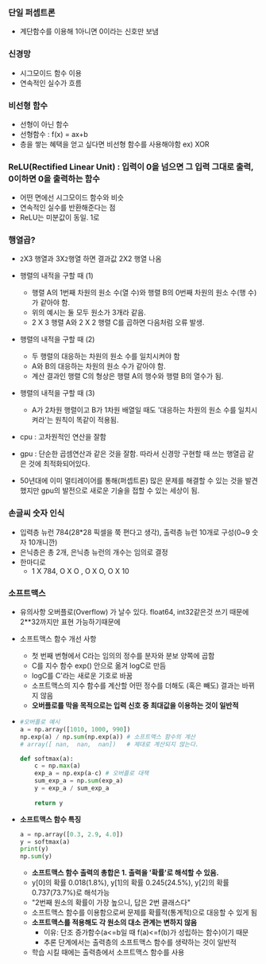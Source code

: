 ### 단일 퍼셉트론 
- 계단함수를 이용해 1아니면 0이라는 신호만 보냄

### 신경망
- 시그모이드 함수 이용
- 연속적인 실수가 흐름

### 비선형 함수
- 선형이 아닌 함수
- 선형함수 : f(x) = ax+b
- 층을 쌓는 혜택을 얻고 싶다면 비선형 함수를 사용해야함 ex) XOR

### ReLU(Rectified Linear Unit) : 입력이 0을 넘으면 그 입력 그대로 출력, 0이하면 0을 출력하는 함수
- 어떤 면에선 시그모이드 함수와 비슷
- 연속적인 실수를 반환해준다는 점
- ReLU는 미분값이 동일. 1로



### 행열곱?

- `2`X3 행열과 3X`2`행열 하면 결과값 2X2 행열 나옴

- 행렬의 내적을 구할 때 (1)
  - 행렬 A의 1번째 차원의 원소 수(열 수)와 행렬 B의 0번째 차원의 원소 수(행 수)가 같아야 함.
  - 위의 예시는 둘 모두 원소가 3개라 같음.
  - 2 X 3 행렬 A와 2 X 2 행렬 C를 곱하면 다음처럼 오류 발생.

- 행렬의 내적을 구할 때 (2)
  - 두 행렬의 대응하는 차원의 원소 수를 일치시켜야 함
  - A와 B의 대응하는 차원의 원소 수가 같아야 함.
  - 계산 결과인 행렬 C의 형상은 행렬 A의 행수와 행렬 B의 열수가 됨.
- 행렬의 내적을 구할 때 (3)
  - A가 2차원 행렬이고 B가 1차원 배열일 때도 '대응하는 차원의 원소 수를 일치시켜라'는 원칙이 똑같이 적용됨.

- cpu : 고차원적인 연산을 잘함

- gpu : 단순한 곱셈연산과 같은 것을 잘함. 따라서 신경망 구현할 때 쓰는 행열곱 같은 것에 최적화되어있다.
- 50년대에 이미 멀티레이어를 통해(퍼셉트론) 많은 문제를 해결할 수 있는 것을 발견했지만 gpu의 발전으로 새로운 기술을 접할 수 있는 세상이 됨.



### 손글씨 숫자 인식

- 입력층 뉴런 784(28*28 픽셀을 쭉 편다고 생각), 출력층 뉴런 10개로 구성(0~9 숫자 10개니깐)
- 은닉층은 총 2개, 은닉층 뉴런의 개수는 임의로 결정
- 한마디로
  - 1 X 784,  O X O , O X O, O X 10



### 소프트맥스

- 유의사항 오버플로(Overflow) 가 날수 있다. float64, int32같은것 쓰기 때문에 2**32까지만 표현 가능하기때문에

- 소프트맥스 함수 개선 사항

  - 첫 번째 번형에서 C라는 임의의 정수를 분자와 분보 양쪽에 곱함
  - C를 지수 함수 exp() 안으로 옮겨 logC로 만듬
  - logC를 C'라는 새로운 기호로 바꿈
  - 소프트맥스의 지수 함수를 계산할 어떤 정수를 더해도 (혹은 빼도) 결과는 바뀌지 않음
  - **오버플로를 막을 목적으로는 입력 신호 중 최대값을 이용하는 것이 일반적**

- ```python
  #오버플로 예시
  a = np.array([1010, 1000, 990])
  np.exp(a) / np.sum(np.exp(a)) # 소프트맥스 함수의 계산
  # array([ nan,  nan,  nan])   # 제대로 계산되지 않는다.
  
  def softmax(a):
      c = np.max(a)
      exp_a = np.exp(a-c) # 오버플로 대책
      sum_exp_a = np.sum(exp_a)
      y = exp_a / sum_exp_a
      
      return y
  ```



- **소프트맥스 함수 특징**

  ```python
  a = np.array([0.3, 2.9, 4.0])
  y = softmax(a)
  print(y)
  np.sum(y)
  ```

  

  - **소프트맥스 함수 출력의 총합은 1. 출력을 '확률'로 해석할 수 있음.**
  - y[0]의 확률 0.018(1.8%), y[1]의 확률 0.245(24.5%), y[2]의 확률 0.737(73.7%)로 해석가능
  - "2번째 원소의 확률이 가장 높으니, 답은 2번 클래스다"
  - 소프트맥스 함수를 이용함으로써 문제를 확률적(통계적)으로 대응할 수 있게 됨
  - **소프트맥스를 적용해도 각 원소의 대소 관계는 변하지 않음**
    - 이유: 단조 증가함수(a<=b일 때 f(a)<=f(b)가 성립하는 함수)이기 때문
    - 추론 단계에서는 출력층의 소프트맥스 함수를 생략하는 것이 일반적
  - 학습 시킬 때에는 출력층에서 소프트맥스 함수를 사용





